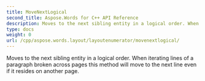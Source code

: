 ```yaml
---
title: MoveNextLogical
second_title: Aspose.Words for C++ API Reference
description: Moves to the next sibling entity in a logical order. When iterating lines of a paragraph broken across pages this method will move to the next line even if it resides on another page. 
type: docs
weight: 0
url: /cpp/aspose.words.layout/layoutenumerator/movenextlogical/
---
```


Moves to the next sibling entity in a logical order. When iterating lines of a paragraph broken across pages this method will move to the next line even if it resides on another page. 

